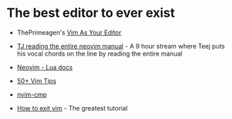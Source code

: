 # The best editor to ever exist

- ThePrimeagen's [Vim As Your Editor](https://youtube.com/playlist?list=PLm323Lc7iSW_wuxqmKx_xxNtJC_hJbQ7R&si=h-9cQOYs3Zu7hCaK)

- [TJ reading the entire neovim manual](https://youtu.be/rT-fbLFOCy0?si=FujTBcZwJpV-69Mk) - A 9 hour stream where Teej puts his vocal chords on the line by reading the entire manual

- [Neovim - Lua docs](https://neovim.io/doc/user/lua.html)

- [50+ Vim Tips](https://youtu.be/ZEIpdC_klDI?si=PZLR8wiWGpfAz7bf)

- [nvim-cmp](https://youtu.be/_DnmphIwnjo?si=55d_MdRBkcNO0uiU)

- [How to exit vim](https://youtu.be/w00JOVpapxA?si=D8PQUG1E_9V88JOC) - The greatest tutorial

